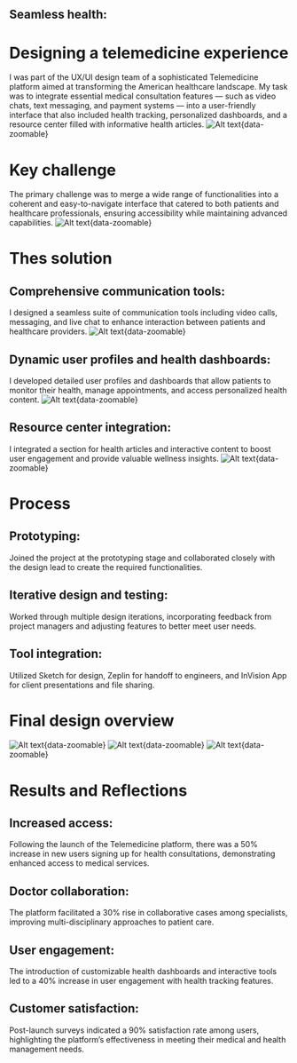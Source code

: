 ## Seamless health: 
# Designing a telemedicine experience
I was part of the UX/UI design team of a sophisticated Telemedicine platform aimed at transforming the American healthcare landscape. My task was to integrate essential medical consultation features — such as video chats, text messaging, and payment systems — into a user-friendly interface that also included health tracking, personalized dashboards, and a resource center filled with informative health articles.
![Alt text](../images/project3-main_screen.png){data-zoomable}

# Key challenge
The primary challenge was to merge a wide range of functionalities into a coherent and easy-to-navigate interface that catered to both patients and healthcare professionals, ensuring accessibility while maintaining advanced capabilities.
![Alt text](../images/project3-key_challenge.png){data-zoomable}


# Thes solution
## Comprehensive communication tools: 
I designed a seamless suite of communication tools including video calls, messaging, and live chat to enhance interaction between patients and healthcare providers.
![Alt text](../images/project3-comprehensive_communication_tools.png){data-zoomable}


## Dynamic user profiles and health dashboards: 
I developed detailed user profiles and dashboards that allow patients to monitor their health, manage appointments, and access personalized health content.
![Alt text](../images/project3-dynamic_user_profiles.png){data-zoomable}


## Resource center integration:
I integrated a section for health articles and interactive content to boost user engagement and provide valuable wellness insights.
![Alt text](../images/project3-resource_center_integration.png){data-zoomable}

# Process 
## Prototyping:
Joined the project at the prototyping stage and collaborated closely with the design lead to create the required functionalities.

## Iterative design and testing:
Worked through multiple design iterations, incorporating feedback from project managers and adjusting features to better meet user needs.

## Tool integration:
Utilized Sketch for design, Zeplin for handoff to engineers, and InVision App for client presentations and file sharing.


# Final design overview
![Alt text](../images/project3-final_design1.png){data-zoomable}
![Alt text](../images/project3-final_design2.png){data-zoomable}
![Alt text](../images/project3-final_design3.png){data-zoomable}

# Results and Reflections
## Increased access:
Following the launch of the Telemedicine platform, there was a 50% increase in new users signing up for health consultations, demonstrating enhanced access to medical services.

## Doctor collaboration:
The platform facilitated a 30% rise in collaborative cases among specialists, improving multi-disciplinary approaches to patient care.

## User engagement:
The introduction of customizable health dashboards and interactive tools led to a 40% increase in user engagement with health tracking features.

## Customer satisfaction:
Post-launch surveys indicated a 90% satisfaction rate among users, highlighting the platform’s effectiveness in meeting their medical and health management needs.










